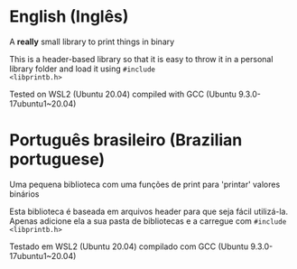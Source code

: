 # English (Inglês)
A **really** small library to print things in binary

This is a header-based library so that it is easy to throw it in a personal library folder and load it using <code>#include <libprintb.h></code>

Tested on WSL2 (Ubuntu 20.04) compiled with GCC (Ubuntu 9.3.0-17ubuntu1~20.04)

# Português brasileiro (Brazilian portuguese)

Uma pequena biblioteca com uma funções de print para 'printar' valores binários

Esta biblioteca é baseada em arquivos header para que seja fácil utilizá-la. Apenas adicione ela a sua pasta de bibliotecas e a carregue com <code>#include <libprintb.h></code>

Testado em WSL2 (Ubuntu 20.04) compilado com GCC (Ubuntu 9.3.0-17ubuntu1~20.04)
